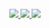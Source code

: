 <a href="https://www.linkedin.com/in/vodinhquoc/">
    <img src="https://img.shields.io/badge/-Linkedin-blue?style=flat-square&logo=linkedin">
</a>
<a href="mailto:quocvo744266@gmail.com">
    <img src="https://img.shields.io/badge/-Email-red?style=flat-square&logo=gmail&logoColor=white">
</a>
<a href="[https://drive.google.com/file/d/1XwNGNalCLTwx_pf4uxoGKRLgSiW3RzXc/view?usp=share_link](https://s3.ap-southeast-1.amazonaws.com/cv.vodinhquoc.backend/CV-JAVA-BACKEND-VODINHQUOC.pdf?response-content-disposition=inline&X-Amz-Security-Token=IQoJb3JpZ2luX2VjEBMaDmFwLXNvdXRoZWFzdC0xIkgwRgIhAPVzWT1G3NrAqPzuopjq2J5zJGSFfAlUsqIYBlRIUR4zAiEAuLRFSZg%2BlUth5nYuNZTLgIsAKUQnV%2BHyrG3COH8H2ucq5AIIPBAAGgw5NDY0MzI5MjUzMzUiDHTkueVBng9p5HtK%2FirBAi370gobS4Yfl%2Fbb%2FdUQgh6vbaBVp3pdsALQSauzwkxEtcR5XWozZpbsM5Fe9BBuEuYuNgtN2PmdpFdK59LIQWEqIV5XxfMD5yI78nj7y7UVr92C5dQNf6iv%2BiDxPmb2yiLr4X95AEiD%2FPejwWJeyGvynZZqZBzw0YCmnSbyVEjleKPuxbWEgZ35Fd9LjkqZqIlY7jJvM34rlFG9Wv99Vt50j%2B3XuoixcqVXoBJ6ha0wVT8MxklB4cVAkcZjyEznPunBfQhGdfLwqLHc8vvPCeJvyS8EuwSjJgAKf23LvNGMkP6%2FVB58nB0Z83Rge6Ql%2FXpyjnvXqIdVM82n6mYc0%2BFRSNg6sPr7B8EHrHImk1DYFzOmaVjGb8f8i4xgFOGxwN84PH3tMrY5o0wq02aKF%2Bea8LXQNFv7HXetXkNm7Sxi6zDE7NypBjqyAuKWGd%2BhewaUlRCKwbj4XIIzOPiTJ4Jl0NALWBOBH0f6ur5wV4ldEQDc6QmCe%2B%2FPD%2FQ%2FBBRMiqYr6t%2FlbnDThr7ZL%2FFYuczZvsZzlKj4iXzE694IgGsweRBRPZa5OZK5i5KkIefIZFqy1yF3XiZIa2vhIwdIQcrAEFEAqXTI3ylIMXuMBE3CYlcFSrtGEaGmijjGGQMWo88e0qnQjDvCiJFWYhdgEM9UQ1Q0sQE%2BBP6dl4zjx%2FkHNgSTW2R3ZGgcS0pJ5pYjQ3F7tBteneOpsE3aGz6CXjcspz%2BWNlSgbD4rOQIY8pJ24T2WneEKQ1P5ZcS6m22rU7w%2Bx2hJPJ0yB6kw%2BjvjSwUu5G6wl0iTuEe6Cn7qzI1A5jNs10Sb5hNT0f2zA46ybV4ItDxfjJgdu1%2FrSQ%3D%3D&X-Amz-Algorithm=AWS4-HMAC-SHA256&X-Amz-Date=20231024T031958Z&X-Amz-SignedHeaders=host&X-Amz-Expires=300&X-Amz-Credential=ASIA5YW6ML2LWZBJ6E6D%2F20231024%2Fap-southeast-1%2Fs3%2Faws4_request&X-Amz-Signature=d1bbb36f4ab41bd40c970efae2b7b441959b159faf05e7973df263fac06a0481)https://s3.ap-southeast-1.amazonaws.com/cv.vodinhquoc.backend/CV-JAVA-BACKEND-VODINHQUOC.pdf?response-content-disposition=inline&X-Amz-Security-Token=IQoJb3JpZ2luX2VjEBMaDmFwLXNvdXRoZWFzdC0xIkgwRgIhAPVzWT1G3NrAqPzuopjq2J5zJGSFfAlUsqIYBlRIUR4zAiEAuLRFSZg%2BlUth5nYuNZTLgIsAKUQnV%2BHyrG3COH8H2ucq5AIIPBAAGgw5NDY0MzI5MjUzMzUiDHTkueVBng9p5HtK%2FirBAi370gobS4Yfl%2Fbb%2FdUQgh6vbaBVp3pdsALQSauzwkxEtcR5XWozZpbsM5Fe9BBuEuYuNgtN2PmdpFdK59LIQWEqIV5XxfMD5yI78nj7y7UVr92C5dQNf6iv%2BiDxPmb2yiLr4X95AEiD%2FPejwWJeyGvynZZqZBzw0YCmnSbyVEjleKPuxbWEgZ35Fd9LjkqZqIlY7jJvM34rlFG9Wv99Vt50j%2B3XuoixcqVXoBJ6ha0wVT8MxklB4cVAkcZjyEznPunBfQhGdfLwqLHc8vvPCeJvyS8EuwSjJgAKf23LvNGMkP6%2FVB58nB0Z83Rge6Ql%2FXpyjnvXqIdVM82n6mYc0%2BFRSNg6sPr7B8EHrHImk1DYFzOmaVjGb8f8i4xgFOGxwN84PH3tMrY5o0wq02aKF%2Bea8LXQNFv7HXetXkNm7Sxi6zDE7NypBjqyAuKWGd%2BhewaUlRCKwbj4XIIzOPiTJ4Jl0NALWBOBH0f6ur5wV4ldEQDc6QmCe%2B%2FPD%2FQ%2FBBRMiqYr6t%2FlbnDThr7ZL%2FFYuczZvsZzlKj4iXzE694IgGsweRBRPZa5OZK5i5KkIefIZFqy1yF3XiZIa2vhIwdIQcrAEFEAqXTI3ylIMXuMBE3CYlcFSrtGEaGmijjGGQMWo88e0qnQjDvCiJFWYhdgEM9UQ1Q0sQE%2BBP6dl4zjx%2FkHNgSTW2R3ZGgcS0pJ5pYjQ3F7tBteneOpsE3aGz6CXjcspz%2BWNlSgbD4rOQIY8pJ24T2WneEKQ1P5ZcS6m22rU7w%2Bx2hJPJ0yB6kw%2BjvjSwUu5G6wl0iTuEe6Cn7qzI1A5jNs10Sb5hNT0f2zA46ybV4ItDxfjJgdu1%2FrSQ%3D%3D&X-Amz-Algorithm=AWS4-HMAC-SHA256&X-Amz-Date=20231024T031958Z&X-Amz-SignedHeaders=host&X-Amz-Expires=300&X-Amz-Credential=ASIA5YW6ML2LWZBJ6E6D%2F20231024%2Fap-southeast-1%2Fs3%2Faws4_request&X-Amz-Signature=d1bbb36f4ab41bd40c970efae2b7b441959b159faf05e7973df263fac06a0481">
    <img src="https://img.shields.io/badge/PDF-CV-red?style=flat-square&logo=adobe">
</a>  
